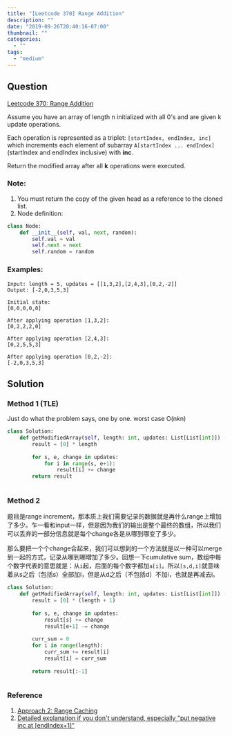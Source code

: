 ```yaml
---
title: "[Leetcode 370] Range Addition"
description: ""
date: "2019-09-26T20:40:16-07:00"
thumbnail: ""
categories:
  - ""
tags:
  - "medium"
---
```


## Question

[Leetcode 370: Range Addition](https://leetcode.com/problems/copy-list-with-random-pointer/)

Assume you have an array of length n initialized with all 0's and are given k update operations.

Each operation is represented as a triplet: `[startIndex, endIndex, inc]` which increments each element of subarray `A[startIndex ... endIndex]` (startIndex and endIndex inclusive) with **inc**.

Return the modified array after all **k** operations were executed.



### Note:
1. You must return the copy of the given head as a reference to the cloned list.
1. Node definition:
```python
class Node:
    def __init__(self, val, next, random):
        self.val = val
        self.next = next
        self.random = random
```

### Examples:
```
Input: length = 5, updates = [[1,3,2],[2,4,3],[0,2,-2]]
Output: [-2,0,3,5,3]
```

```
Initial state:
[0,0,0,0,0]

After applying operation [1,3,2]:
[0,2,2,2,0]

After applying operation [2,4,3]:
[0,2,5,5,3]

After applying operation [0,2,-2]:
[-2,0,3,5,3]
```


## Solution
### Method 1 (TLE)
Just do what the problem says, one by one. worst case O(n*k*n)

```python
class Solution:
    def getModifiedArray(self, length: int, updates: List[List[int]]) -> List[int]:
        result = [0] * length
        
        for s, e, change in updates:
            for i in range(s, e+1):
                result[i] += change
        return result
        
```
### Method 2
题目是range increment，那本质上我们需要记录的数据就是再什么range上增加了多少。乍一看和input一样，但是因为我们的输出是整个最终的数组，所以我们可以丢弃的一部分信息就是每个change各是从哪到哪变了多少。

那么要把一个个change合起来，我们可以想到的一个方法就是以一种可以merge到一起的方式，记录从哪到哪增加了多少。回想一下cumulative sum，数组中每个数字代表的意思就是：从`i`起，后面的每个数字都加`a[i]`。所以`[s,d,i]`就意味着从s之后（包括s）全部加i，但是从d之后（不包括d）不加i，也就是再减去i。

```python
class Solution:
    def getModifiedArray(self, length: int, updates: List[List[int]]) -> List[int]:
        result = [0] * (length + 1)
        
        for s, e, change in updates:
            result[s] += change
            result[e+1] -= change
        
        curr_sum = 0
        for i in range(length):
            curr_sum += result[i]
            result[i] = curr_sum
        
        return result[:-1]
        
```   

### Reference
1. [Approach 2: Range Caching](https://leetcode.com/problems/range-addition/solution/)
1. [Detailed explanation if you don't understand, especially "put negative inc at [endIndex+1]"
](https://leetcode.com/problems/range-addition/discuss/84225/Detailed-explanation-if-you-don't-understand-especially-%22put-negative-inc-at-endIndex%2B1%22)